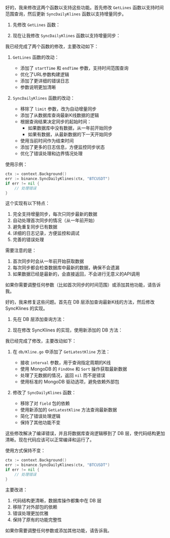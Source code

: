 好的，我来修改这两个函数以支持这些功能。首先修改 `GetLines` 函数以支持时间范围查询，然后更新 `SyncDailyKlines` 函数以支持增量同步。

1. 先修改 `GetLines` 函数：

2. 现在让我修改 `SyncDailyKlines` 函数以支持增量同步：

我已经完成了两个函数的修改，主要改动如下：

1. `GetLines` 函数的改动：
    - 添加了 `startTime` 和 `endTime` 参数，支持时间范围查询
    - 优化了URL参数构建逻辑
    - 添加了更详细的错误日志
    - 参数说明更加清晰

2. `SyncDailyKlines` 函数的改动：
    - 移除了 `limit` 参数，改为自动增量同步
    - 添加了从数据库查询最新K线数据的逻辑
    - 根据查询结果决定同步的起始时间：
        - 如果数据库中没有数据，从一年前开始同步
        - 如果有数据，从最新数据的下一天开始同步
    - 使用当前时间作为结束时间
    - 添加了更多的日志信息，方便监控同步状态
    - 优化了错误处理和边界情况处理

使用示例：
```go
ctx := context.Background()
err := binance.SyncDailyKlines(ctx, "BTCUSDT")
if err != nil {
    // 处理错误
}
```

这个实现有以下特点：
1. 完全支持增量同步，每次只同步最新的数据
2. 自动处理首次同步的情况（从一年前开始）
3. 避免重复同步已有数据
4. 详细的日志记录，方便监控和调试
5. 完善的错误处理

需要注意的是：
1. 首次同步时会从一年前开始获取数据
2. 每次同步都会检查数据库中最新的数据，确保不会遗漏
3. 如果数据已经是最新的，会直接返回，不会进行无意义的API调用

如果你需要调整任何参数（比如首次同步的时间范围）或添加其他功能，请告诉我。

好的，我来修复这些问题。首先在 DB 层添加查询最新K线的方法，然后修改 SyncKlines 的实现。

1. 先在 DB 层添加查询方法：

2. 现在修改 SyncKlines 的实现，使用新添加的 DB 方法：

我已经完成了修改，主要改动如下：

1. 在 `db/Kline.go` 中添加了 `GetLatestKline` 方法：
    - 接收 `interval` 参数，用于查询指定周期的K线
    - 使用 MongoDB 的 `FindOne` 和 `Sort` 操作获取最新数据
    - 处理了无数据的情况，返回 `nil` 而不是错误
    - 使用标准的 MongoDB 驱动选项，避免依赖外部包

2. 修改了 `SyncDailyKlines` 函数：
    - 移除了对 `field` 包的依赖
    - 使用新添加的 `GetLatestKline` 方法查询最新数据
    - 简化了错误处理逻辑
    - 保持了其他功能不变

这些修改解决了编译错误，并且将数据库查询逻辑移到了 DB 层，使代码结构更加清晰。现在代码应该可以正常编译和运行了。

使用方式保持不变：
```go
ctx := context.Background()
err := binance.SyncDailyKlines(ctx, "BTCUSDT")
if err != nil {
    // 处理错误
}
```

主要改进：
1. 代码结构更清晰，数据库操作都集中在 DB 层
2. 移除了对外部包的依赖
3. 错误处理更加优雅
4. 保持了原有的功能完整性

如果你需要调整任何参数或添加其他功能，请告诉我。